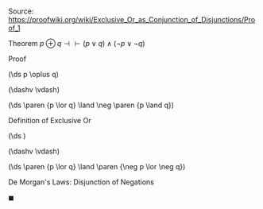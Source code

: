 # 

Source: https://proofwiki.org/wiki/Exclusive_Or_as_Conjunction_of_Disjunctions/Proof_1

Theorem
$p \oplus q \dashv \vdash \left({p \lor q}\right) \land \left({\neg p \lor \neg q}\right)$


Proof













\(\ds p \oplus q\)

\(\dashv \vdash\)







\(\ds \paren {p \lor q} \land \neg \paren {p \land q}\)





Definition of Exclusive Or














\(\ds \)

\(\dashv \vdash\)







\(\ds \paren {p \lor q} \land \paren {\neg p \lor \neg q}\)





De Morgan's Laws: Disjunction of Negations



$\blacksquare$





